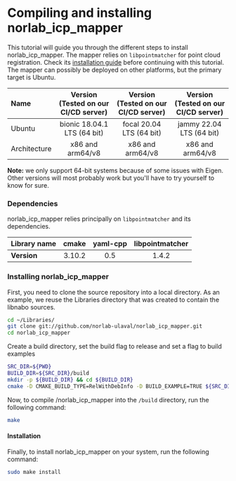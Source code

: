 # Compiling and installing norlab_icp_mapper
This tutorial will guide you through the different steps to install norlab_icp_mapper.
The mapper relies on `libpointmatcher` for point cloud registration.
Check its [installation guide](https://libpointmatcher.readthedocs.io/en/latest/Compilation/) before continuing with this tutorial.
The mapper can possibly be deployed on other platforms, but the primary target is Ubuntu.

| Name           |     Version  <br> (Tested on our CI/CD server)     |       Version  <br> (Tested on our CI/CD server)        | Version  <br> (Tested on our CI/CD server) |
|:---------------|:--------------------------------------------------:|:-------------------------------------------------------:|:------------------------------------------:|
| Ubuntu         |            bionic 18.04.1 LTS (64 bit)             |                focal 20.04 LTS (64 bit)                 |          jammy 22.04 LTS (64 bit)          |
| Architecture   |                  x86 and arm64/v8                  |                     x86 and arm64/v8                    |              x86 and arm64/v8              |
   
__Note:__ we only support 64-bit systems because of some issues with Eigen. Other versions will most probably work but you'll have to try yourself to know for sure.

### Dependencies
norlab_icp_mapper relies principally on `libpointmatcher` and its dependencies. 

| Library name | cmake  | yaml-cpp | libpointmatcher |
|:-------------|:------:|:--------:|:---------------:|
| **Version**  | 3.10.2 |   0.5    |      1.4.2      |

### Installing norlab_icp_mapper

First, you need to clone the source repository into a local directory. As an example, we reuse the Libraries directory that was created to contain the libnabo sources.

```bash
cd ~/Libraries/
git clone git://github.com/norlab-ulaval/norlab_icp_mapper.git
cd norlab_icp_mapper
```

Create a build directory, set the build flag to release and set a flag to build examples

```bash
SRC_DIR=${PWD}
BUILD_DIR=${SRC_DIR}/build
mkdir -p ${BUILD_DIR} && cd ${BUILD_DIR}
cmake -D CMAKE_BUILD_TYPE=RelWithDebInfo -D BUILD_EXAMPLE=TRUE ${SRC_DIR}
```

Now, to compile /norlab_icp_mapper into the `/build` directory, run the following command:
```bash
make
```

#### Installation

Finally, to install norlab_icp_mapper on your system, run the following command:
```bash
sudo make install
```